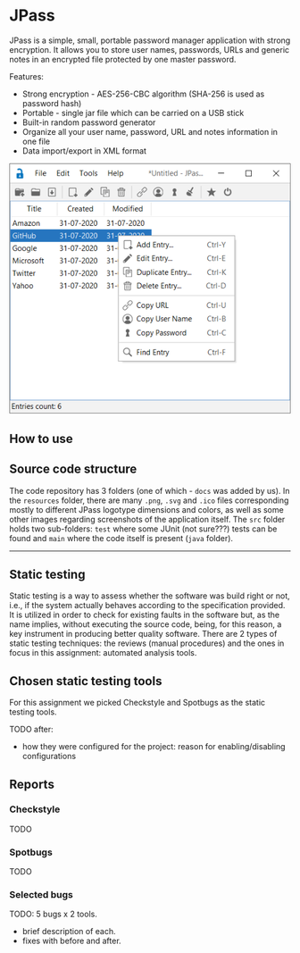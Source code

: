 <!-- Brief description of your project. For example, What is it? How is the source-code organized? -->
# JPass
JPass is a simple, small, portable password manager application with strong encryption. It allows you to store user names, passwords, URLs and generic notes in an encrypted file protected by one master password.

Features:

- Strong encryption - AES-256-CBC algorithm (SHA-256 is used as password hash)
- Portable - single jar file which can be carried on a USB stick
- Built-in random password generator
- Organize all your user name, password, URL and notes information in one file
- Data import/export in XML format

![JPass](https://raw.githubusercontent.com/gaborbata/jpass/master/resources/jpass-capture.png)

## How to use


## Source code structure

The code repository has 3 folders (one of which - `docs` was added by us). In the `resources` folder, there are many `.png`, `.svg` and `.ico` files corresponding mostly to different JPass logotype dimensions and colors, as well as some other images regarding screenshots of the application itself. The `src` folder holds two sub-folders: `test` where some JUnit (not sure???) tests can be found and `main` where the code itself is present (`java` folder).

---

## Static testing

Static testing is a way to assess whether the software was build right or not, i.e., if the system actually behaves according to the specification provided. It is utilized in order to check for existing faults in the software but, as the name implies, without executing the source code, being, for this reason, a key instrument in producing better quality software. 
There are 2 types of static testing techniques: the reviews (manual procedures) and the ones in focus in this assignment: automated analysis tools.

## Chosen static testing tools

For this assignment we picked Checkstyle and Spotbugs as the static testing tools.

TODO after:
- how they were configured for the project: reason for enabling/disabling configurations

## Reports

### Checkstyle

TODO

### Spotbugs

TODO

### Selected bugs

TODO: 5 bugs x 2 tools.
- brief description of each.
- fixes with before and after.
